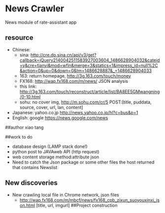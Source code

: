 # News Crawler

News module of rate-assistant app
## resource
- Chinese:
	- sina: http://cre.dp.sina.cn/api/v3/get?callback=jQuery2140042511583927003604_1486628904032&cateid=y&cre=tianyi&mod=wfin&merge=3&statics=1&impress_id=null%2C&action=0&up=0&down=0&tm=1486628887&_=1486628904033
	- 163: return homepage, http://3g.163.com/touch/money
	- FX168: http://wap.fx168.com/m/news/ JSON analysis
	- this link: http://3g.163.com/touch/reconstruct/article/list/BA8EE5GMwangning/0-10.html
	- sohu: no cover img, http://m.sohu.com/cr/5
POST:[title, puddata, source, cover, url, lan, content]
- Japanese: yahoo.co.jp http://news.yahoo.co.jp/hl?c=bus&p=1
- English: google https://news.google.com/news

##author
xiao tang

##work to do
- database design (LAMP stack done!)
- python post to JAVAweb API (http request)
- web content storage method:attribute json 
- Need to catch the Json package or some other files the host returned that contains Newslist

## New discoveries
- New crawling local file in Chrome network, json files
	- http://wap.fx168.com/m/mbcf/news/fx168_cpb_zixun_suoyouxinxi_json.html [title, url, imgurl]
##Project construction
